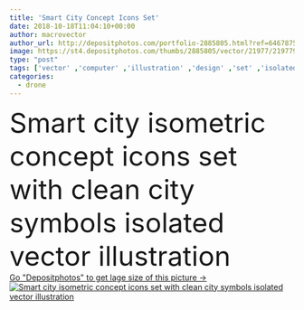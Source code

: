 ```yaml
---
title: 'Smart City Concept Icons Set'
date: 2018-10-18T11:04:10+00:00
author: macrovector
author_url: http://depositphotos.com/portfolio-2885805.html?ref=64678756
image: https://st4.depositphotos.com/thumbs/2885805/vector/21977/219779328/api_thumb_450.jpg?forcejpeg=true
type: "post"
tags: ['vector' ,'computer' ,'illustration' ,'design' ,'set' ,'isolated' ,'business' ,'abstract' ,'air' ,'transport' ,'vehicle' ,'wind' ,'energy' ,'solar' ,'power' ,'technology' ,'elements' ,'concept' ,'building' ,'city' ,'industry' ,'service' ,'ecology' ,'farm' ,'smart' ,'panel' ,'network' ,'internet' ,'clean' ,'environmental' ,'web' ,'cargo' ,'icons' ,'public' ,'infrastructure' ,'media' ,'station' ,'social' ,'bus' ,'police' ,'symbols' ,'guide' ,'taxi' ,'purifier' ,'wifi' ,'isometric' ,'interactive' ,'drone' ,'unmanned' ,'infographics' ]
categories: 
  - drone
---
```

<div aling="center">
            <font size="60"> Smart city isometric concept icons set with clean city symbols isolated vector illustration</font>   
</div>
<div>
    <a href='https://depositphotos.com/219779328/stock-illustration-smart-city-concept-icons-set.html?ref=64678756' target=_blank > Go "Depositphotos" to get lage size of this picture ->
        <img href='https://depositphotos.com/219779328/stock-illustration-smart-city-concept-icons-set.html?ref=64678756' src='https://st4.depositphotos.com/2885805/21977/v/950/depositphotos_219779328-stock-illustration-smart-city-concept-icons-set.jpg?forcejpeg=true' alt='Smart city isometric concept icons set with clean city symbols isolated vector illustration' >
    </a>
</div>
